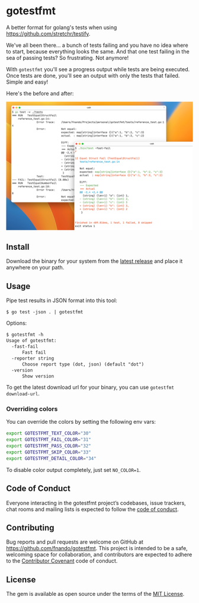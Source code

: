 # gotestfmt

A better format for golang's tests when using
<https://github.com/stretchr/testify>.

We've all been there... a bunch of tests failing and you have no idea where to
start, because everything looks the same. And that one test failing in the sea
of passing tests? So frustrating. Not anymore!

With `gotestfmt` you'll see a progress output while tests are being executed.
Once tests are done, you'll see an output with only the tests that failed.
Simple and easy!

Here's the before and after:

![An image showing the comparison between the native output versus gotestfmt's](https://github.com/fnando/gotestfmt/raw/main/gotestfmt.png)

## Install

Download the binary for your system from the
[latest release](https://github.com/fnando/gotestfmt/releases/latest) and place
it anywhere on your path.

## Usage

Pipe test results in JSON format into this tool:

```shell
$ go test -json . | gotestfmt
```

Options:

```shell
$ gotestfmt -h
Usage of gotestfmt:
  -fast-fail
      Fast fail
  -reporter string
      Choose report type (dot, json) (default "dot")
  -version
      Show version
```

To get the latest download url for your binary, you can use
`gotestfmt download-url`.

### Overriding colors

You can override the colors by setting the following env vars:

```bash
export GOTESTFMT_TEXT_COLOR="30"
export GOTESTFMT_FAIL_COLOR="31"
export GOTESTFMT_PASS_COLOR="32"
export GOTESTFMT_SKIP_COLOR="33"
export GOTESTFMT_DETAIL_COLOR="34"
```

To disable color output completely, just set `NO_COLOR=1`.

## Code of Conduct

Everyone interacting in the gotestfmt project’s codebases, issue trackers, chat
rooms and mailing lists is expected to follow the
[code of conduct](https://github.com/fnando/gotestfmt/blob/main/CODE_OF_CONDUCT.md).

## Contributing

Bug reports and pull requests are welcome on GitHub at
https://github.com/fnando/gotestfmt. This project is intended to be a safe,
welcoming space for collaboration, and contributors are expected to adhere to
the [Contributor Covenant](http://contributor-covenant.org) code of conduct.

## License

The gem is available as open source under the terms of the
[MIT License](https://opensource.org/licenses/MIT).
